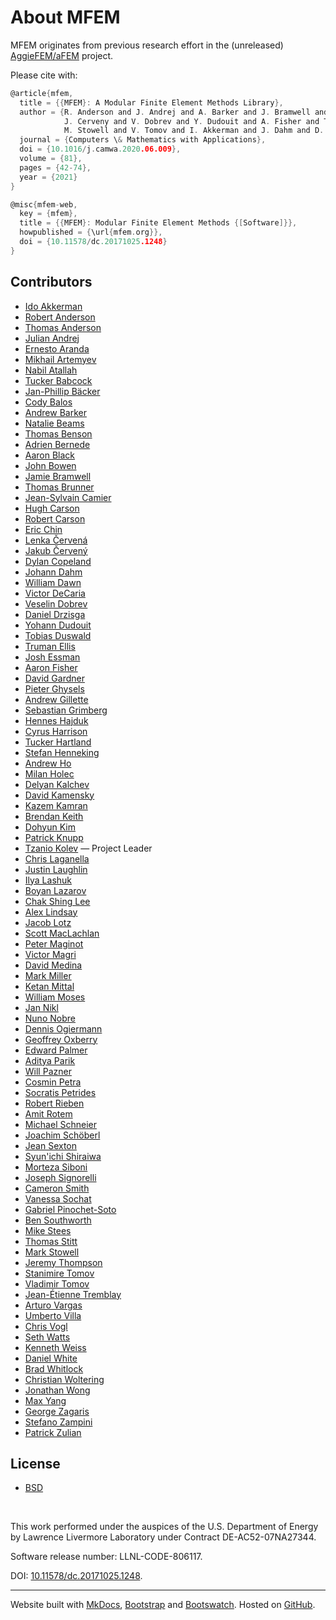 # About MFEM

MFEM originates from previous research effort in the (unreleased) [AggieFEM/aFEM](https://www.math.tamu.edu/research/vigre/archive/2000c-Lazarov.html) project.

Please cite with:
```c
@article{mfem,
  title = {{MFEM}: A Modular Finite Element Methods Library},
  author = {R. Anderson and J. Andrej and A. Barker and J. Bramwell and J.-S. Camier and
            J. Cerveny and V. Dobrev and Y. Dudouit and A. Fisher and Tz. Kolev and W. Pazner and
            M. Stowell and V. Tomov and I. Akkerman and J. Dahm and D. Medina and S. Zampini},
  journal = {Computers \& Mathematics with Applications},
  doi = {10.1016/j.camwa.2020.06.009},
  volume = {81},
  pages = {42-74},
  year = {2021}
}

@misc{mfem-web,
  key = {mfem},
  title = {{MFEM}: Modular Finite Element Methods {[Software]}},
  howpublished = {\url{mfem.org}},
  doi = {10.11578/dc.20171025.1248}
}
```

<!-- Accumulated Top50 from https://github.com/mfem/mfem/graphs/contributors -->
## Contributors

- [Ido Akkerman](https://www.researchgate.net/profile/Ido_Akkerman/info)
- [Robert Anderson](https://people.llnl.gov/anderson110)
- [Thomas Anderson](https://www.krellinst.org/csgf/fellows/profile?n=anderson2014)
- [Julian Andrej](https://github.com/jandrej)
- [Ernesto Aranda](https://github.com/e-aranda)
- [Mikhail Artemyev](https://github.com/martemyev)
- [Nabil Atallah](https://scholar.google.com/citations?user=4HTud3cAAAAJ)
- [Tucker Babcock](https://move.rpi.edu/people/tucker-babcock)
- [Jan-Phillip Bäcker](http://www.mathematik.tu-dortmund.de/lsiii/cms/en/mitarbeiter/member/id=Jan-Phillip+Baecker.html)
- [Cody Balos](https://people.llnl.gov/balos1)
- [Andrew Barker](https://scholar.google.com/citations?user=m1pd15IAAAAJ&hl=en)
- [Natalie Beams](https://scholar.google.com/citations?user=i67cEEQAAAAJ&hl=en)
- [Thomas Benson](https://github.com/benson31)
- [Adrien Bernede](https://github.com/adrienbernede)
- [Aaron Black](https://github.com/aaroncblack)
- [John Bowen](https://github.com/johnbowen42)
- [Jamie Bramwell](https://people.llnl.gov/bramwell1)
- [Thomas Brunner](https://people.llnl.gov/brunner6)
- [Jean-Sylvain Camier](https://people.llnl.gov/camier1)
- [Hugh Carson](https://github.com/hughcars)
- [Robert Carson](https://scholar.google.com/citations?user=RpyyzXkAAAAJ&hl=en)
- [Eric Chin](https://scholar.google.com/citations?user=ix4Y2oMAAAAJ)
- [Lenka Červená](https://github.com/cervenal)
- [Jakub Červený](https://www.linkedin.com/in/jcerveny)
- [Dylan Copeland](https://people.llnl.gov/copeland11)
- [Johann Dahm](https://jdahm.me)
- [William Dawn](https://wcdawn.github.io)
- [Victor DeCaria](https://github.com/victor-decaria-nnl)
- [Veselin Dobrev](https://people.llnl.gov/dobrev1)
- [Daniel Drzisga](https://www.drzisga.dev)
- [Yohann Dudouit](https://people.llnl.gov/dudouit1)
- [Tobias Duswald](https://www.linkedin.com/in/tobias-duswald-8a5726158/)
- [Truman Ellis](https://github.com/trumanellis)
- [Josh Essman](https://github.com/joshessman-llnl)
- [Aaron Fisher](https://people.llnl.gov/fisher47)
- [David Gardner](https://people.llnl.gov/gardner48)
- [Pieter Ghysels](https://crd.lbl.gov/divisions/amcr/applied-mathematics-dept/scalable-solvers/members/staff-members/pieter-ghysels-2)
- [Andrew Gillette](https://akgillette.github.io)
- [Sebastian Grimberg](https://scholar.google.com/citations?user=p2FEptUAAAAJ&hl=en)
- [Hennes Hajduk](https://www.mn.uio.no/geo/english/people/aca/metos/hennesh/index.html)
- [Cyrus Harrison](https://people.llnl.gov/harrison37)
- [Tucker Hartland](https://github.com/thartland)
- [Stefan Henneking](https://www.oden.utexas.edu/people/1497)
- [Andrew Ho](https://www.linkedin.com/in/andrew-ho-45b14647)
- [Milan Holec](https://people.llnl.gov/holec1)
- [Delyan Kalchev](https://scholar.google.com/citations?user=tqH-TyIAAAAJ&hl=en)
- [David Kamensky](https://www.linkedin.com/in/david-kamensky-b1901a192)
- [Kazem Kamran](https://info.rpi.edu/people/kazem-kamran)
- [Brendan Keith](https://brendankeith.github.io)
- [Dohyun Kim](https://github.com/dohyun-cse)
- [Patrick Knupp](https://dblp.org/pid/38/3416.html)
- [Tzanio Kolev](https://people.llnl.gov/kolev1) &mdash; Project Leader
- [Chris Laganella](https://github.com/Laganellac)
- [Justin Laughlin](https://github.com/justinlaughlin)
- [Ilya Lashuk](https://scholar.google.com/citations?user=5KQiAUoAAAAJ&hl=en)
- [Boyan Lazarov](https://scholar.google.com/citations?user=06WPX88AAAAJ&hl=en)
- [Chak Shing Lee](https://scholar.google.com/citations?user=WyqnLwsAAAAJ&hl=en)
- [Alex Lindsay](https://github.com/lindsayad)
- [Jacob Lotz](https://github.com/JacobLotz)
- [Scott MacLachlan](https://www.math.mun.ca/~smaclachlan)
- [Peter Maginot](https://www.krellinst.org/csgf/alumni/profile?n=maginot2010)
- [Victor Magri](https://people.llnl.gov/paludettomag1)
- [David Medina](https://github.com/dmed256)
- [Mark Miller](https://people.llnl.gov/miller86)
- [Ketan Mittal](https://people.llnl.gov/mittal3)
- [William Moses](https://wsmoses.com)
- [Jan Nikl](https://github.com/najlkin)
- [Nuno Nobre](https://github.com/nmnobre)
- [Dennis Ogiermann](https://github.com/termi-official)
- [Geoffrey Oxberry](https://github.com/goxberry)
- [Edward Palmer](https://github.com/EdwardPalmer99)
- [Aditya Parik](https://github.com/aparikusu)
- [Will Pazner](https://pazner.github.io)
- [Cosmin Petra](https://people.llnl.gov/petra1)
- [Socratis Petrides](https://people.llnl.gov/petrides1)
- [Robert Rieben](https://people.llnl.gov/rieben1)
- [Amit Rotem](https://github.com/arotem3)
- [Michael Schneier](https://github.com/nnpp-schneier)
- [Joachim Schöberl](https://www.asc.tuwien.ac.at/~schoeberl/wiki/index.php/Joachim_Sch%C3%B6berl)
- [Jean Sexton](https://ccse.lbl.gov/people/jmsexton/index.html)
- [Syun'ichi Shiraiwa](https://scholar.google.com/citations?user=17PZFkoAAAAJ&hl=en)
- [Morteza Siboni](https://www.scorec.rpi.edu/~hakimm2)
- [Joseph Signorelli](https://github.com/j-signorelli)
- [Cameron Smith](https://www.scorec.rpi.edu/~cwsmith)
- [Vanessa Sochat](https://vsoch.github.io)
- [Gabriel Pinochet-Soto](https://web.pdx.edu/~gpin2/)
- [Ben Southworth](https://scholar.google.com/citations?user=TsGhEAUAAAAJ&hl=en)
- [Mike Stees](https://github.com/mstees)
- [Thomas Stitt](https://github.com/tomstitt)
- [Mark Stowell](https://people.llnl.gov/stowell1)
- [Jeremy Thompson](https://github.com/jeremylt)
- [Stanimire Tomov](https://icl.cs.utk.edu/~tomov)
- [Vladimir Tomov](https://people.llnl.gov/tomov2)
- [Jean-Étienne Tremblay](https://github.com/jetremblay)
- [Arturo Vargas](https://artv3.github.io)
- [Umberto Villa](https://oden.utexas.edu/people/directory/Umberto-E.-Villa)
- [Chris Vogl](https://people.llnl.gov/vogl2)
- [Seth Watts](https://people.llnl.gov/watts24)
- [Kenneth Weiss](https://people.llnl.gov/weiss27)
- [Daniel White](https://people.llnl.gov/white37)
- [Brad Whitlock](https://github.com/BradWhitlock)
- [Christian Woltering](https://github.com/wo80)
- [Jonathan Wong](https://github.com/jonwong12)
- [Max Yang](https://github.com/publixsubfan)
- [George Zagaris](https://github.com/gzagaris)
- [Stefano Zampini](https://ecrc.kaust.edu.sa/Pages/People.aspx)
- [Patrick Zulian](https://www.ics.usi.ch/index.php/people-detail-page/93-patrick-zulian-sp-1923892153)


## License

- [BSD](https://github.com/mfem/mfem/blob/master/LICENSE)

<br>

This work performed under the auspices of the U.S. Department of Energy
by Lawrence Livermore Laboratory under Contract DE-AC52-07NA27344.

Software release number: LLNL-CODE-806117.

DOI: [10.11578/dc.20171025.1248](https://doi.org/10.11578/dc.20171025.1248).

----

Website built with [MkDocs](https://www.mkdocs.org/), [Bootstrap](https://getbootstrap.com/)
and [Bootswatch](https://bootswatch.com/). Hosted on [GitHub](https://github.com/mfem/).
